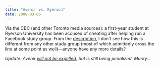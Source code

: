 ```yaml
---
title: "Avenir vs. Ryerson"
date: 2008-03-06
---
```

Via the CBC (and other Toronto media sources): a first-year student at Ryerson University has been accused of cheating after helping run a Facebook study group.  From the <a href="http://www.cbc.ca/canada/toronto/story/2008/03/06/facebook-study.html">description</a>, I don't see how this is different from any other study group (most of which admittedly cross the line at some point as well)—anyone have any more details?

<em>Update: Avenir <a href="http://www.cbc.ca/canada/toronto/story/2008/03/18/facebook-avenir.html">will not be expelled</a>, but is still being penalized.  Murky…
</em>
